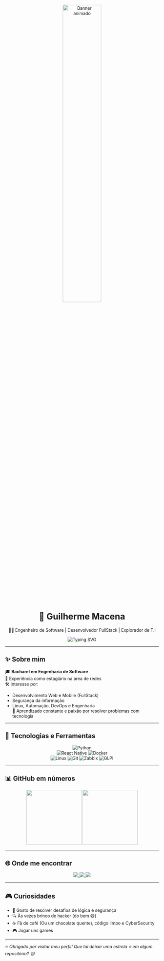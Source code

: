 <p align="center">
  <img src="https://www.google.com/url?sa=i&url=https%3A%2F%2Fgithub.com%2FAnmol-Baranwal%2FCool-GIFs-For-GitHub&psig=AOvVaw1GdRFlEbxg6jXBVT19N2tO&ust=1751995058658000&source=images&cd=vfe&opi=89978449&ved=0CBMQjRxqFwoTCJjv9-ugq44DFQAAAAAdAAAAABAE" width="50%" alt="Banner animado">
</p>

<h1 align="center">🚀 Guilherme Macena</h1>
<p align="center">
  👨‍💻 Engenheiro de Software | Desenvolvedor FullStack | Explorador de T.I
</p>

<p align="center">
  <img src="https://readme-typing-svg.herokuapp.com?font=Fira+Code&size=22&pause=1000&color=36BCF7&center=true&vCenter=true&width=435&lines=Olá%2C+eu+sou+o+Guilherme!;Desenvolvimento+FullStack+%F0%9F%92%BB;Cibersegurança+e+Automação+%F0%9F%94%90;Linux%2C+Redes+e+Engenharia+%F0%9F%92%AA" alt="Typing SVG" />
</p>

---

## ✨ Sobre mim

🎓 **Bacharel em Engenharia de Software**  
🔌 Experiência como estagiário na área de redes  
🛠️ Interesse por:
- Desenvolvimento Web e Mobile (FullStack)
- Segurança da informação
- Linux, Automação, DevOps e Engenharia  
🧠 Aprendizado constante e paixão por resolver problemas com tecnologia

---

## 🧰 Tecnologias e Ferramentas

<div align="center">
  
![Python](https://img.shields.io/badge/-Python-05122A?style=for-the-badge&logo=python)  
![React Native](https://img.shields.io/badge/-React_Native-05122A?style=for-the-badge&logo=react)
![Docker](https://img.shields.io/badge/-Docker-05122A?style=for-the-badge&logo=docker)  
![Linux](https://img.shields.io/badge/-Linux-05122A?style=for-the-badge&logo=linux)
![Git](https://img.shields.io/badge/-Git-05122A?style=for-the-badge&logo=git)
![Zabbix](https://img.shields.io/badge/-Zabbix-05122A?style=for-the-badge&logo=zabbix)
![GLPI](https://img.shields.io/badge/-GLPI-05122A?style=for-the-badge&logo=glpi)

</div>

---

## 📊 GitHub em números

<div align="center">
  <img height="180em" src="https://github-readme-stats.vercel.app/api?username=MacenaGuilherme&show_icons=true&theme=tokyonight" />
  <img height="180em" src="https://github-readme-stats.vercel.app/api/top-langs/?username=MacenaGuilherme&layout=compact&theme=tokyonight"/>
</div>

---

## 🌐 Onde me encontrar

<p align="center">
  <a href="https://www.linkedin.com/in/guilherme-macena-369a022b0" target="_blank">
    <img src="https://img.shields.io/badge/-LinkedIn-0077B5?style=for-the-badge&logo=linkedin&logoColor=white"/>
  </a>
  <a href="mailto:gmma0408@gmail.com">
    <img src="https://img.shields.io/badge/-Email-EA4335?style=for-the-badge&logo=gmail&logoColor=white"/>
  </a>
  <a href="https://github.com/MacenaGuilherme">
    <img src="https://img.shields.io/badge/-GitHub-181717?style=for-the-badge&logo=github&logoColor=white"/>
  </a>
</p>

---

## 🎮 Curiosidades

- 🎯 Gosto de resolver desafios de lógica e segurança  
- 🔍 Às vezes brinco de hacker (do bem 😄)  
- ☕ Fã de café (Ou um chocolate quente), código limpo e CyberSecurity
- 🎮 Jogar uns games

---

⭐ *Obrigado por visitar meu perfil! Que tal deixar uma estrela ⭐ em algum repositório? 😄*

